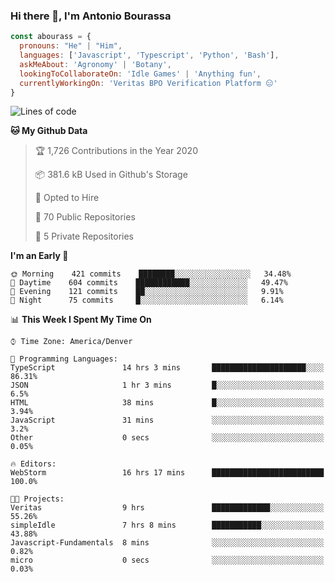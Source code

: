 ### Hi there 👋, I'm Antonio Bourassa

```javascript
const abourass = {
  pronouns: "He" | "Him",
  languages: ['Javascript', 'Typescript', 'Python', 'Bash'],
  askMeAbout: 'Agronomy' | 'Botany',
  lookingToCollaborateOn: 'Idle Games' | 'Anything fun',
  currentlyWorkingOn: 'Veritas BPO Verification Platform 😑'
}
```

<!--START_SECTION:waka-->
![Lines of code](https://img.shields.io/badge/From%20Hello%20World%20I%27ve%20Written-10.2%20million%20lines%20of%20code-blue)

**🐱 My Github Data** 

> 🏆 1,726 Contributions in the Year 2020
 > 
> 📦 381.6 kB Used in Github's Storage 
 > 
> 💼 Opted to Hire
 > 
> 📜 70 Public Repositories
 > 
> 🔑 5 Private Repositories 

**I'm an Early 🐤** 

```text
🌞 Morning    421 commits    ████████░░░░░░░░░░░░░░░░░   34.48% 
🌆 Daytime    604 commits    ████████████░░░░░░░░░░░░░   49.47% 
🌃 Evening    121 commits    ██░░░░░░░░░░░░░░░░░░░░░░░   9.91% 
🌙 Night      75 commits     █░░░░░░░░░░░░░░░░░░░░░░░░   6.14%

```


📊 **This Week I Spent My Time On** 

```text
⌚︎ Time Zone: America/Denver

💬 Programming Languages: 
TypeScript               14 hrs 3 mins       █████████████████████░░░░   86.31% 
JSON                     1 hr 3 mins         █░░░░░░░░░░░░░░░░░░░░░░░░   6.5% 
HTML                     38 mins             █░░░░░░░░░░░░░░░░░░░░░░░░   3.94% 
JavaScript               31 mins             ░░░░░░░░░░░░░░░░░░░░░░░░░   3.2% 
Other                    0 secs              ░░░░░░░░░░░░░░░░░░░░░░░░░   0.05%

🔥 Editors: 
WebStorm                 16 hrs 17 mins      █████████████████████████   100.0%

🐱‍💻 Projects: 
Veritas                  9 hrs               █████████████░░░░░░░░░░░░   55.26% 
simpleIdle               7 hrs 8 mins        ███████████░░░░░░░░░░░░░░   43.88% 
Javascript-Fundamentals  8 mins              ░░░░░░░░░░░░░░░░░░░░░░░░░   0.82% 
micro                    0 secs              ░░░░░░░░░░░░░░░░░░░░░░░░░   0.03%

```


<!--END_SECTION:waka-->

<!--
**Abourass/Abourass** is a ✨ _special_ ✨ repository because its `README.md` (this file) appears on your GitHub profile.

Here are some ideas to get you started:

- 🔭 I’m currently working on ...
- 🌱 I’m currently learning ...
- 👯 I’m looking to collaborate on ...
- 🤔 I’m looking for help with ...
- 💬 Ask me about ...
- 📫 How to reach me: ...
- 😄 Pronouns: ...
- ⚡ Fun fact: ...
-->
